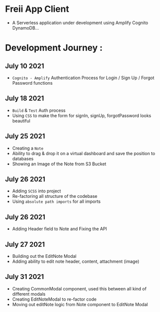 # Freii App Client

- A Serverless application under development using Amplify Cognito DynamoDB...

# Development Journey : 

## July 10 2021
- `Cognito - Amplify` Authentication Process for Login / Sign Up / Forgot Password functions 

## July 18 2021
- `Build` & `Test` Auth process
- Using `CSS` to make the form for signIn, signUp, forgotPassword looks beautiful

## July 25 2021 
- Creating a `Note`
- Ability to drag & drop it on a virtual dashboard and save the position to databases
- Showing an Image of the Note from S3 Bucket

## July 26 2021 
- Adding `SCSS` into project
- Re-factoring all structure of the codebase
- Using `absolute path imports` for all imports

## July 26 2021 
- Adding Header field to Note and Fixing the API

## July 27 2021 
- Building out the EditNote Modal
- Adding ability to edit note header, content, attachment (image)

## July 31 2021 
- Creating CommonModal component, used this between all kind of different modals
- Creating EditNoteModal to re-factor code
- Moving out editNote logic from Note component to EditNote Modal
